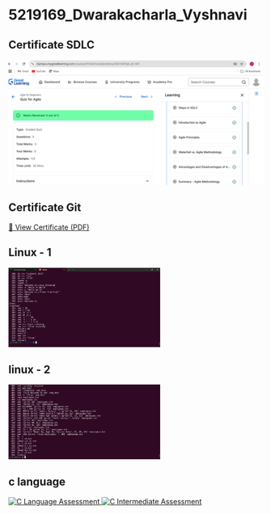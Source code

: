 # 5219169_Dwarakacharla_Vyshnavi

## Certificate SDLC

<img src="https://github.com/VYSHNAVIDWARAKACHARLA/5219169_Dwarakacharla_Vyshnavi/blob/main/SDLC/Certificates/5219169_Dwarakacharla_Vyshnavi.png?raw=true" alt="Certificate" width="600"/>

## Certificate Git
[📄 View Certificate (PDF)](https://github.com/VYSHNAVIDWARAKACHARLA/5219169_Dwarakacharla_Vyshnavi/blob/main/Git/Certificates/5219169_Dwarakacharla_Vyshnavi.pdf?raw=true)


## Linux - 1
<img src="https://github.com/VYSHNAVIDWARAKACHARLA/5219169_Dwarakacharla_Vyshnavi/blob/main/Linux/assessment/5219169_Dwarakacharla_Vyshnavi.png?raw=true" alt="Linux Assessment" width="300"/>

## linux - 2
<img src="https://github.com/VYSHNAVIDWARAKACHARLA/5219169_Dwarakacharla_Vyshnavi/blob/main/Linux/assessment/5219169_Dwarakacharla_Vyshnavi_linux_2.png?raw=true" alt="Linux Assessment 2" width="300"/>

## c language
<a href="https://raw.githubusercontent.com/VYSHNAVIDWARAKARLA/5219169_Dwarakacharla_Vyshnavi/main/c%20language/assessments/5219169_Dwarakacharla%20Vyshnavi_introduction%20to%20c.jpg" target="_blank">
  <img src="https://raw.githubusercontent.com/VYSHNAVIDWARAKARLA/5219169_Dwarakacharla_Vyshnavi/main/c%20language/assessments/5219169_Dwarakacharla%20Vyshnavi_introduction%20to%20c.jpg" alt="C Language Assessment" width="300"/>
</a>

<a href="https://raw.githubusercontent.com/VYSHNAVIDWARAKARLA/5219169_Dwarakacharla_Vyshnavi/main/c%20language/assessments/5219169_Dwarakacharla_Vyshnavi_c_intermediate.jpg" target="_blank">
  <img src="https://raw.githubusercontent.com/VYSHNAVIDWARAKARLA/5219169_Dwarakacharla_Vyshnavi/main/c%20language/assessments/5219169_Dwarakacharla_Vyshnavi_c_intermediate.jpg" alt="C Intermediate Assessment" width="300"/>
</a>







